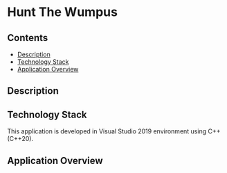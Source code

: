 # Hunt The Wumpus

## Contents

- [Description](#description)
- [Technology Stack](#technology-stack)
- [Application Overview](#application-overview)


## Description

## Technology Stack
This application is developed in Visual Studio 2019 environment using C++ (C++20).

## Application Overview
